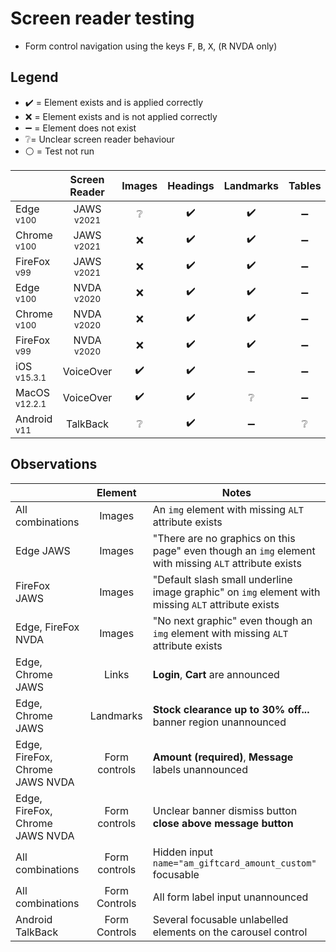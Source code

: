 # Screen reader testing
- Form control navigation using the keys <kbd>F</kbd>, <kbd>B</kbd>, <kbd>X</kbd>, (<kbd>R</kbd> NVDA only)

## Legend
- :heavy_check_mark: = Element exists and is applied correctly
- :x: = Element exists and is not applied correctly
- :heavy_minus_sign: = Element does not exist
- :grey_question:= Unclear screen reader behaviour
- :white_circle: = Test not run

|   |Screen Reader   | Images | Headings  |Landmarks   |Tables   | Lists |Links |Form Controls |
|---|:-:|:-:|:-:|:-:|:-:|:-:|:-:|:-:|
| Edge <sup>v100</sup> 		| JAWS <sup>v2021</sup> 	| :grey_question:  | :heavy_check_mark:  | :heavy_check_mark:  | :heavy_minus_sign:  | :heavy_check_mark:   | :heavy_check_mark:  |:x: |
| Chrome <sup>v100</sup> 	| JAWS <sup>v2021</sup>  	| :x:  | :heavy_check_mark:  | :heavy_check_mark:  | :heavy_minus_sign:  | :heavy_check_mark:  | :heavy_check_mark: | :x:  |
| FireFox <sup>v99</sup> 	| JAWS <sup>v2021</sup>   	| :x: | :heavy_check_mark:  | :heavy_check_mark:  | :heavy_minus_sign:  | :heavy_check_mark:   | :heavy_check_mark:  | :x:  |
| Edge <sup>v100</sup> 		| NVDA <sup>v2020</sup> 	| :x:  | :heavy_check_mark:  | :heavy_check_mark:  | :heavy_minus_sign:  | :heavy_check_mark:  | :heavy_check_mark: | :x:  |
| Chrome <sup>v100</sup> 	| NVDA <sup>v2020</sup>  	| :x:  | :heavy_check_mark:  | :heavy_check_mark: | :heavy_minus_sign:  | :heavy_check_mark:  | :heavy_check_mark:  | :x:  |
| FireFox <sup>v99</sup> 	| NVDA <sup>v2020</sup>   	| :x:  | :heavy_check_mark:  | :heavy_check_mark: | :heavy_minus_sign:   | :heavy_check_mark:  | :heavy_check_mark:  |:x:  |
| iOS <sup>v15.3.1</sup> 	| VoiceOver 				| :heavy_check_mark:  | :heavy_check_mark:  | :heavy_minus_sign:  | :heavy_minus_sign:  | :heavy_minus_sign: | :heavy_check_mark:  | :x:  |
| MacOS <sup>v12.2.1</sup> 	| VoiceOver  				|:heavy_check_mark:  | :heavy_check_mark:   | :grey_question:   | :heavy_minus_sign: | :heavy_minus_sign:  | :heavy_check_mark:   | :x:  |
| Android <sup>v11</sup> 	| TalkBack 					| :grey_question:  | :heavy_check_mark:  | :heavy_minus_sign: | :grey_question:  | :grey_question:  |:heavy_check_mark:  | :x:  |

## Observations
|  | Element  | Notes |
|---|:-:|---|
| All combinations | Images  | An `img` element with missing `ALT` attribute exists  |
| Edge JAWS | Images  | "There are no graphics on this page" even though an `img` element with missing `ALT` attribute exists  |
| FireFox JAWS | Images  | "Default slash small underline image graphic" on `img` element with missing `ALT` attribute exists  |
| Edge, FireFox NVDA | Images  | "No next graphic" even though an `img` element with missing `ALT` attribute exists  |
| Edge, Chrome JAWS | Links  | **Login**, **Cart** are announced  |
| Edge, Chrome JAWS | Landmarks  | **Stock clearance up to 30% off...** banner region unannounced  |
| Edge, FireFox, Chrome JAWS NVDA | Form controls | **Amount (required)**, **Message** labels unannounced
| Edge, FireFox, Chrome JAWS NVDA | Form controls | Unclear banner dismiss button **close above message button**
| All combinations  | Form controls | Hidden input `name="am_giftcard_amount_custom"` focusable
| All combinations | Form Controls | All form label input unannounced |
| Android TalkBack | Form Controls | Several focusable unlabelled elements on the carousel control |
